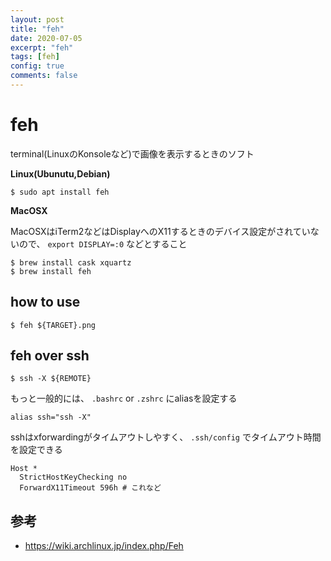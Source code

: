 ```yaml
---
layout: post
title: "feh"
date: 2020-07-05
excerpt: "feh"
tags: [feh]
config: true
comments: false
---
```


# feh
terminal(LinuxのKonsoleなど)で画像を表示するときのソフト  

**Linux(Ubunutu,Debian)**  

```console
$ sudo apt install feh
```

**MacOSX**  

MacOSXはiTerm2などはDisplayへのX11するときのデバイス設定がされていないので、 `export DISPLAY=:0` などとすること

```console
$ brew install cask xquartz
$ brew install feh
```

## how to use

```console
$ feh ${TARGET}.png
```

## feh over ssh

```console
$ ssh -X ${REMOTE}
```

もっと一般的には、 `.bashrc` or `.zshrc` にaliasを設定する

```console
alias ssh="ssh -X"
```

sshはxforwardingがタイムアウトしやすく、 `.ssh/config` でタイムアウト時間を設定できる  

```console
Host *
  StrictHostKeyChecking no
  ForwardX11Timeout 596h # これなど
```

## 参考
 - https://wiki.archlinux.jp/index.php/Feh
